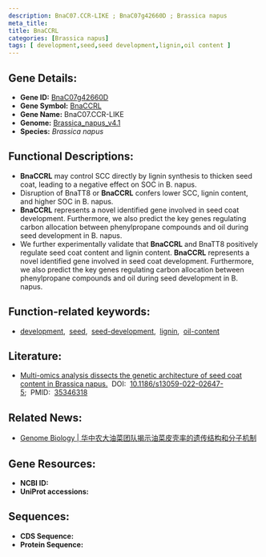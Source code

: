 ```yaml
---
description: BnaC07.CCR-LIKE ; BnaC07g42660D ; Brassica napus
meta_title:
title: BnaCCRL
categories: [Brassica napus]
tags: [ development,seed,seed development,lignin,oil content ]
---
```


## Gene Details:
- **Gene ID:**	[BnaC07g42660D]()
- **Gene Symbol:** <u>BnaCCRL</u>
- **Gene Name:** BnaC07.CCR-LIKE
- **Genome:** [Brassica_napus_v4.1]()
- **Species:** *Brassica napus*

## Functional Descriptions:
   - **BnaCCRL** may control SCC directly by lignin synthesis to thicken seed coat, leading to a negative effect on SOC in B. napus.
   - Disruption of BnaTT8 or **BnaCCRL** confers lower SCC, lignin content, and higher SOC in B. napus.
   - **BnaCCRL** represents a novel identified gene involved in seed coat development. Furthermore, we also predict the key genes regulating carbon allocation between phenylpropane compounds and oil during seed development in B. napus.
   - We further experimentally validate that **BnaCCRL** and BnaTT8 positively regulate seed coat content and lignin content. **BnaCCRL** represents a novel identified gene involved in seed coat development. Furthermore, we also predict the key genes regulating carbon allocation between phenylpropane compounds and oil during seed development in B. napus.

## Function-related keywords:
   - [development](/tags/development/),&nbsp;&nbsp;[seed](/tags/seed/),&nbsp;&nbsp;[seed-development](/tags/seed-development/),&nbsp;&nbsp;[lignin](/tags/lignin/),&nbsp;&nbsp;[oil-content](/tags/oil-content/)

## Literature:
   - [Multi-omics analysis dissects the genetic architecture of seed coat content in Brassica napus.]( https://genomebiology.biomedcentral.com/articles/10.1186/s13059-022-02647-5#Sec20)&nbsp;&nbsp;DOI:&nbsp;&nbsp;[10.1186/s13059-022-02647-5](https://genomebiology.biomedcentral.com/articles/10.1186/s13059-022-02647-5#Sec20);&nbsp;&nbsp;PMID:&nbsp;&nbsp;[35346318](https://pubmed.ncbi.nlm.nih.gov/35346318/)

## Related News:
   - [Genome Biology | 华中农大油菜团队揭示油菜皮壳率的遗传结构和分子机制](https://mp.weixin.qq.com/s?__biz=Mzg3MDEwNDEyMg==&mid=2247527319&idx=1&sn=322c9ad18baadc101a70d180211fc350&chksm=ce90c6c2f9e74fd46ef92bc928aa56f851b63f98c3f6604b344c9239deccf865a086308d5e72&scene=27#wechat_redirect)

## Gene Resources:
- **NCBI ID:**  [](https://www.ncbi.nlm.nih.gov/gene/?term=)
- **UniProt accessions:** [](https://www.uniprot.org/uniprotkb//entry)



## Sequences:
- **CDS Sequence:**
- **Protein Sequence:**
